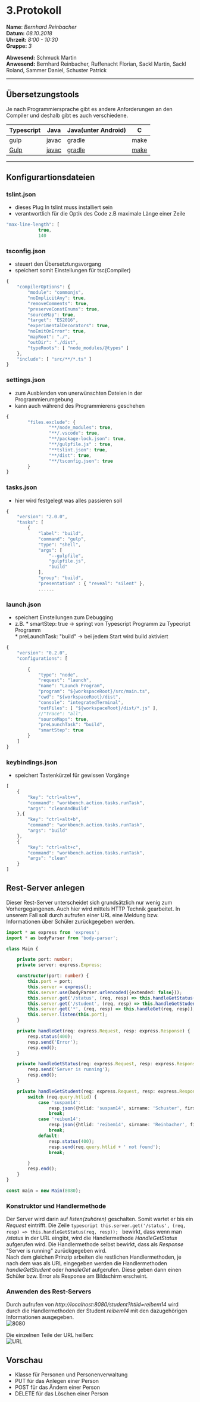 # 3.Protokoll  
  
  **Name**:  *Bernhard Reinbacher*  
  **Datum:** *08.10.2018*  
  **Uhrzeit:** *8:00 - 10:30*  
  **Gruppe:** *3*  
  
   
    
 **Abwesend:** Schmuck Martin  
 **Anwesend:** Bernhard Reinbacher, Ruffenacht Florian, Sackl Martin, Sackl Roland, Sammer Daniel, Schuster Patrick  
  
*************************************************************************************************************************     
## Übersetzungstools  
Je nach Programmiersprache gibt es andere Anforderungen an den Compiler und deshalb gibt es auch verschiedene.   

Typescript | Java | Java(unter Android) | C  
---------- | ---- | ------------------- | -  
gulp | javac | gradle | make  
[Gulp](https://de.wikipedia.org/wiki/Gulp.js) | [javac](https://en.wikipedia.org/wiki/Javac) | [gradle](https://de.wikipedia.org/wiki/Gradle) | [make](https://de.wikipedia.org/wiki/Make)    
*************************************************************************************************************************  
## Konfigurartionsdateien  

### tslint.json    
* dieses Plug In tslint muss installiert sein
* verantwortlich für die Optik des Code z.B maximale Länge einer Zeile  
```javascript  
"max-line-length": [
            true,
            140  
```  
### tsconfig.json  
* steuert den Übersetztungsvorgang  
* speichert somit Einstellungen für tsc(Compiler)  
```javascript  
{
    "compilerOptions": {
        "module": "commonjs",
        "noImplicitAny": true,
        "removeComments": true,
        "preserveConstEnums": true,
        "sourceMap": true,
        "target": "ES2016",
        "experimentalDecorators": true,
        "noEmitOnError": true,
        "mapRoot": "./",
        "outDir": "./dist",
        "typeRoots": [ "node_modules/@types" ]
    },
    "include": [ "src/**/*.ts" ]
}
```  
### settings.json  
* zum Ausblenden von unerwünschten Dateien in der Programmierumgebung  
* kann auch während des Programmierens geschehen  
```javascript  
{
        "files.exclude": {
                "**/node_modules": true,
                "**/.vscode": true,
                "**/package-lock.json": true,
                "**/gulpfile.js" : true,
                "**tslint.json": true,
                "**/dist": true,
                "**/tsconfig.json": true
        }
}
```  
### tasks.json 
* hier wird festgelegt was alles passieren soll    
```javascript  
{
    "version": "2.0.0",
    "tasks": [
        {
            "label": "build",
            "command": "gulp",
            "type": "shell",
            "args": [
                "--gulpfile",
                "gulpfile.js",
                "build"
            ],
            "group": "build",
            "presentation" : { "reveal": "silent" },     
            ......
```  
### launch.json  
* speichert Einstellungen zum Debugging  
* z.B. * smartStep: true -> springt von Typescript Programm zu Typecript Programm  
       * preLaunchTask: "build" -> bei jedem Start wird build aktiviert  
```javascript  
{
    "version": "0.2.0",
    "configurations": [

        {
            "type": "node",
            "request": "launch",
            "name": "Launch Program",
            "program": "${workspaceRoot}/src/main.ts",
            "cwd": "${workspaceRoot}/dist",
            "console": "integratedTerminal",
            "outFiles": [ "${workspaceRoot}/dist/*.js" ],
            //"trace": "all",
            "sourceMaps": true,
            "preLaunchTask": "build",
            "smartStep": true
        }
    ]
}  
```  
### keybindings.json  
* speichert Tastenkürzel für gewissen Vorgänge  
```javascript  
[
    {
        "key": "ctrl+alt+v",
        "command": "workbench.action.tasks.runTask",
        "args": "cleanAndBuild"
    },{
        "key": "ctrl+alt+b",
        "command": "workbench.action.tasks.runTask",
        "args": "build"
    },
    {
        "key": "ctrl+alt+c",
        "command": "workbench.action.tasks.runTask",
        "args": "clean"
    }
]
```  

## Rest-Server anlegen  
Dieser Rest-Server unterscheidet sich grundsätzlich nur wenig zum Vorhergegangenen. Auch hier wird mittels HTTP Technik gearbeitet. In unserem Fall soll durch aufrufen einer URL eine Meldung bzw. Informationen über Schüler zurückgegeben werden.  
```  typescript  
import * as express from 'express';
import * as bodyParser from 'body-parser';

class Main {

    private port: number;
    private server: express.Express;

    constructor(port: number) {
        this.port = port;
        this.server = express();
        this.server.use(bodyParser.urlencoded({extended: false}));
        this.server.get('/status', (req, resp) => this.handleGetStatus(req, resp));
        this.server.get('/student', (req, resp) => this.handleGetStudent(req, resp));
        this.server.get('*', (req, resp) => this.handleGet(req, resp));
        this.server.listen(this.port);
    }

    private handleGet(req: express.Request, resp: express.Response) {
        resp.status(400);
        resp.send('Error');
        resp.end();
    }

    private handleGetStatus(req: express.Request, resp: express.Response) {
        resp.send('Server is running');
        resp.end();
    }

    private handleGetStudent(req: express.Request, resp: express.Response) {
        switch (req.query.htlid) {
            case 'suspam14':
                resp.json({htlid: 'suspam14', sirname: 'Schuster', firstname: 'Patrick'});
                break;
            case 'reibem14':
                resp.json({htlid: 'reibem14', sirname: 'Reinbacher', firstname: 'Bernhard'});
                break;
            default:
                resp.status(400);
                resp.send(req.query.htlid + ' not found');
                break;

        }
        resp.end();
    }
}

const main = new Main(8080);  
```  
### Konstruktor und Handlermethode  
Der Server wird darin auf *listen(zuhören)* geschalten. Somit wartet er bis ein *Request* eintrifft. Die Zeile ```typescript this.server.get('/status', (req, resp) => this.handleGetStatus(req, resp)); ``` bewirkt, dass wenn man */status* in der URL eingibt, wird die Handlermethode *HandleGetStatus* aufgerufen wird. Die Handlermethode selbst bewirkt, dass als *Response* "Server is running" zurückgegeben wird.   
Nach dem gleichen Prinzip arbeiten die restlichen Handlermethoden, je nach dem was als URL eingegeben werden die Handlermethoden *handleGetStudent* oder *handleGet* aufgerufen. Diese geben dann einen Schüler bzw. Error als Response am Bildschirm erscheint.   

### Anwenden des Rest-Servers  
Durch aufrufen von *http://localhost:8080/student?htlid=reibem14* wird durch die Handlermethoden der Student *reibem14* mit den dazugehörigen Informationen ausgegeben.  
![8080](/reibem14/8080.PNG)  
  
Die einzelnen Teile der URL heißen:  
![URL](/reibem14/URL.PNG)    
  
## Vorschau  
* Klasse für Personen und Personenverwaltung  
* PUT für das Anlegen einer Person  
* POST für das Ändern einer Person  
* DELETE für das Löschen einer Person
